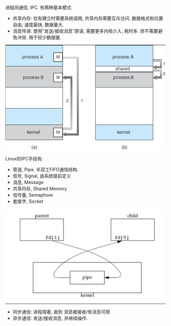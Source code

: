 进程间通信, IPC. 有两种基本模式:
- 共享内存: 仅有建立时需要系统调用, 共享内存需要互斥访问. 数据格式和位置自由, 速度最快, 数据量大.
- 消息传递: 使用"发送/接收消息"原语, 需要更多内核介入, 耗时多. 但不需要避免冲突. 用于较少数据量.

![|400](../../attach/Pasted%20image%2020230619184828.png)

Linux的IPC手段有:
- 管道, Pipe. 半双工FIFO通信结构.
- 信号, Signal, 由系统提前定义
- 消息, Message
- 共享内存, Shared Memory
- 信号量, Semaphore
- 套接字, Socket

![|300](../../attach/Pasted%20image%2020230619201928.png)

***

- 同步通信: 进程阻塞, 直到 消息被接收/有消息可用
- 异步通信: 发送/接收消息, 并继续操作.